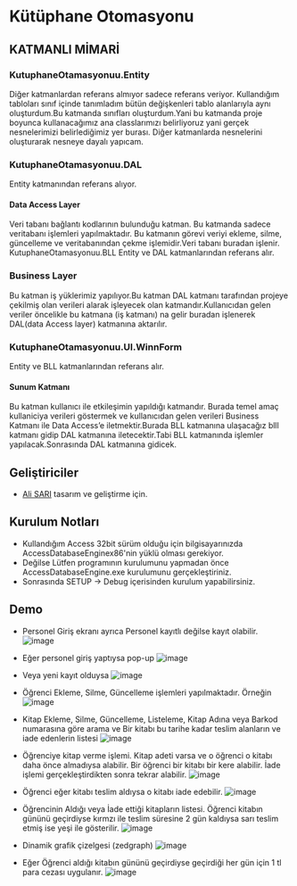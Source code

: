 
# Kütüphane Otomasyonu
## KATMANLI MİMARİ
### KutuphaneOtamasyonuu.Entity
Diğer katmanlardan referans almıyor sadece referans veriyor.
Kullandığım tabloları sınıf içinde tanımladım bütün değişkenleri tablo alanlarıyla aynı oluşturdum.Bu katmanda sınıfları  oluşturdum.Yani bu katmanda proje boyunca kullanacağımız ana classlarımızı belirliyoruz yani gerçek nesnelerimizi belirlediğimiz yer burası. Diğer katmanlarda nesnelerini oluşturarak nesneye dayalı yapıcam.
### KutuphaneOtamasyonuu.DAL
Entity katmanından referans alıyor.
#### Data Access Layer 
Veri tabanı bağlantı kodlarının bulunduğu katman.  Bu katmanda sadece veritabanı işlemleri yapılmaktadır. Bu katmanın görevi veriyi ekleme, silme, güncelleme ve veritabanından çekme işlemidir.Veri tabanı buradan işlenir.
KutuphaneOtamasyonuu.BLL
Entity ve DAL katmanlarından referans alır.
### Business Layer
Bu katman iş yüklerimiz yapılıyor.Bu katman DAL katmanı tarafından projeye çekilmiş olan verileri alarak işleyecek olan katmandır.Kullanıcıdan gelen veriler öncelikle bu katmana (iş katmanı) na gelir buradan işlenerek DAL(data Access layer) katmanına aktarılır.
### KutuphaneOtamasyonuu.UI.WinnForm
Entity ve BLL katmanlarından referans alır.
#### Sunum Katmanı 
Bu katman kullanıcı ile etkileşimin yapıldığı katmandır. Burada temel amaç kullaniciya verileri göstermek ve kullanıcıdan gelen verileri Business Katmanı ile Data Access’e iletmektir.Burada BLL katmanına ulaşacağız blll katmanı gidip DAL katmanına iletecektir.Tabi BLL katmanında işlemler yapılacak.Sonrasında DAL katmanına gidicek.




## Geliştiriciler

- [Ali SARI](https://www.github.com/alisari41) tasarım ve geliştirme için.

  
## Kurulum Notları
- Kullandığım Access 32bit sürüm olduğu için bilgisayarınızda AccessDatabaseEnginex86'nin yüklü olması gerekiyor.
- Değilse Lütfen programının kurulumunu yapmadan önce AccessDatabaseEngine.exe kurulumunu gerçekleştiriniz.
- Sonrasında SETUP -> Debug içerisinden kurulum yapabilirsiniz.
  
## Demo

- Personel Giriş ekranı ayrıca Personel kayıtlı değilse kayıt olabilir.
![image](https://user-images.githubusercontent.com/81421228/155904302-6f71c9ad-b67c-488a-8247-e728d986a122.png)

- Eğer personel giriş yaptıysa pop-up
![image](https://user-images.githubusercontent.com/81421228/155904401-546f0108-beaf-41e8-a24f-490fcc5b58ec.png)

- Veya yeni kayıt olduysa
![image](https://user-images.githubusercontent.com/81421228/155904477-9b45ee7e-47d6-4107-8a26-c82a9eab811a.png)

- Öğrenci Ekleme, Silme, Güncelleme işlemleri yapılmaktadır. Örneğin
![image](https://user-images.githubusercontent.com/81421228/155904531-9b647ef0-82af-41a0-b908-307cadfa91be.png)

- Kitap Ekleme, Silme, Güncelleme, Listeleme, Kitap Adına veya Barkod numarasına göre arama ve Bir kitabı bu tarihe kadar teslim alanların ve iade edenlerin listesi
![image](https://user-images.githubusercontent.com/81421228/155904649-10ece858-be20-420f-91ef-cc22b0eee3d5.png)

- Öğrenciye kitap verme işlemi. Kitap adeti varsa ve o öğrenci o kitabı daha önce almadıysa alabilir. Bir öğrenci bir kitabı bir kere alabilir. İade işlemi gerçekleştirdikten sonra tekrar alabilir.
![image](https://user-images.githubusercontent.com/81421228/155904736-06cf2486-4896-4f12-b876-3e63a7eaa200.png)

- Öğrenci eğer kitabı teslim aldıysa o kitabı iade edebilir.
![image](https://user-images.githubusercontent.com/81421228/155904774-3fcc5cbc-095a-4d1d-8534-74bd7a0094b7.png)

- Öğrencinin Aldığı veya İade ettiği kitapların listesi. Öğrenci kitabın gününü geçirdiyse kırmzı ile teslim süresine 2 gün kaldıysa sarı teslim etmiş ise yeşi ile gösterilir.
![image](https://user-images.githubusercontent.com/81421228/155904987-56e454e2-ee9a-483d-a5b2-1797712abffe.png)

- Dinamik grafik çizelgesi (zedgraph) 
![image](https://user-images.githubusercontent.com/81421228/155905049-a01cbc7f-e391-4d01-9bfd-2da697647e19.png)

- Eğer Öğrenci aldığı kitabın gününü geçirdiyse geçirdiği her gün için 1 tl para cezası uygulanır.
![image](https://user-images.githubusercontent.com/81421228/155905151-0d34f7f2-ede0-4a82-a08d-c1e603432312.png)
